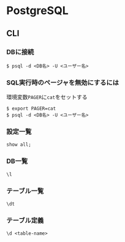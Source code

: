 # PostgreSQL

## CLI

### DBに接続

```console
$ psql -d <DB名> -U <ユーザー名>
```

### SQL実行時のページャを無効にするには

環境変数`PAGER`に`cat`をセットする

```console
$ export PAGER=cat
$ psql -d <DB名> -U <ユーザー名>
```

### 設定一覧

```console
show all;
```

### DB一覧

```console
\l
```

### テーブル一覧

```console
\dt
```

### テーブル定義

```console
\d <table-name>
```
